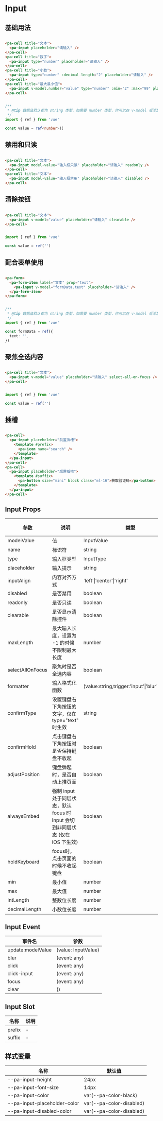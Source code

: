 # Input

<!--codes start-->

## 基础用法

```html [template]

<pa-cell title="文本">
  <pa-input placeholder="请输入" />
</pa-cell>
<pa-cell title="数字">
  <pa-input type="number" placeholder="请输入" />
</pa-cell>
<pa-cell title="小数">
  <pa-input type="number" :decimal-length="2" placeholder="请输入" />
</pa-cell>
<pa-cell title="最大最小值">
  <pa-input v-model.number="value" type="number" :min="2" :max="99" placeholder="请输入" />
</pa-cell>

```
```ts [script]

/**
 * @tip 数据值默认都为 string 类型，如需要 number 类型，你可以在 v-model 后添加 .number 修饰符
 */
import { ref } from 'vue'

const value = ref<number>()

```
## 禁用和只读

```html [template]

<pa-cell title="文本">
  <pa-input model-value="输入框只读" placeholder="请输入" readonly />
</pa-cell>
<pa-cell title="文本">
  <pa-input model-value="输入框禁用" placeholder="请输入" disabled />
</pa-cell>

```
## 清除按钮

```html [template]

<pa-cell title="文本">
  <pa-input v-model="value" placeholder="请输入" clearable />
</pa-cell>

```
```ts [script]

import { ref } from 'vue'

const value = ref('')

```
## 配合表单使用

```html [template]

<pa-form>
  <pa-form-item label="文本" prop="text">
    <pa-input v-model="formData.text" placeholder="请输入" />
  </pa-form-item>
</pa-form>

```
```ts [script]

/**
 * @tip 数据值默认都为 string 类型，如需要 number 类型，你可以在 v-model 后添加 .number 修饰符
 */
import { ref } from 'vue'

const formData = ref({
  text: '',
})

```
## 聚焦全选内容

```html [template]

<pa-cell title="文本">
  <pa-input v-model="value" placeholder="请输入" select-all-on-focus />
</pa-cell>

```
```ts [script]

import { ref } from 'vue'

const value = ref('')

```
## 插槽

```html [template]

<pa-cell>
  <pa-input placeholder="前置插槽">
    <template #prefix>
      <pa-icon name="search" />
    </template>
  </pa-input>
</pa-cell>
<pa-cell>
  <pa-input placeholder="后置插槽">
    <template #suffix>
      <pa-button size="mini" block class="ml-16">获取验证码</pa-button>
    </template>
  </pa-input>
</pa-cell>

```

<!--codes end-->

## Input Props

<!--props start-->

| 参数 | 说明 | 类型 | 默认值 |
| --- | ----- | --- | --- |
| modelValue | 值 | InputValue | - |
| name | 标识符 | string |  '' |
| type | 输入框类型 | InputType |  'text' |
| placeholder | 输入提示 | string |  '' |
| inputAlign | 内容对齐方式 | 'left'\|'center'\|'right' |  'right' |
| disabled | 是否禁用 | boolean | - |
| readonly | 是否只读 | boolean | - |
| clearable | 是否显示清除控件 | boolean | - |
| maxLength | 最大输入长度，设置为 -1 的时候不限制最大长度 | number |  -1 |
| selectAllOnFocus | 聚焦时是否全选内容 | boolean | - |
| formatter | 输入格式化函数 | (value:string,trigger:'input'\|'blur')=\>string | - |
| confirmType | 设置键盘右下角按钮的文字，仅在 type="text" 时生效 | string | - |
| confirmHold | 点击键盘右下角按钮时是否保持键盘不收起 | boolean | - |
| adjustPosition | 键盘弹起时，是否自动上推页面 | boolean |  true |
| alwaysEmbed | 强制 input 处于同层状态，默认 focus 时 input 会切到非同层状态 (仅在 iOS 下生效) | boolean | - |
| holdKeyboard | focus时，点击页面的时候不收起键盘 | boolean | - |
| min | 最小值 | number | - |
| max | 最大值 | number | - |
| intLength | 整数位长度 | number | - |
| decimalLength | 小数位长度 | number | - |

<!--props end-->

## Input Event

<!--event start-->

| 事件名 | 参数 |
| --- | --- |
| update:modelValue | (value: InputValue)  |
| blur | (event: any)  |
| click | (event: any)  |
| click-input | (event: any)  |
| focus | (event: any)  |
| clear | ()  |

<!--event end-->

## Input Slot

<!--slot start-->

| 名称 | 说明 |
| --- | --- |
| prefix | - |
| suffix | - |

<!--slot end-->

## 样式变量

<!--cssVar start-->

| 名称 | 默认值 |
| --- | --- |
| --pa-input-height | 24px |
| --pa-input-font-size | 14px |
| --pa-input-color | var(--pa-color-black) |
| --pa-input-placeholder-color | var(--pa-color-disabled) |
| --pa-input-disabled-color | var(--pa-color-disabled) |

<!--cssVar end-->

